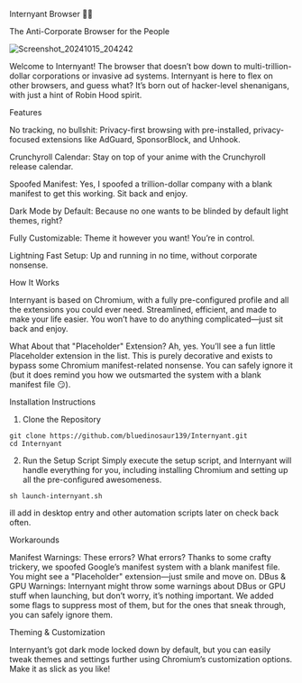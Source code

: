 

Internyant Browser 🐱‍💻

The Anti-Corporate Browser for the People

![Screenshot_20241015_204242](https://github.com/user-attachments/assets/13df54ee-e4dc-460c-8765-21c27fc5c955)


Welcome to Internyant! The browser that doesn’t bow down to multi-trillion-dollar corporations or invasive ad systems. Internyant is here to flex on other browsers, and guess what? It’s born out of hacker-level shenanigans, with just a hint of Robin Hood spirit.

Features

No tracking, no bullshit: Privacy-first browsing with pre-installed, privacy-focused extensions like AdGuard, SponsorBlock, and Unhook.

Crunchyroll Calendar: Stay on top of your anime with the Crunchyroll release calendar.

Spoofed Manifest: Yes, I spoofed a trillion-dollar company with a blank manifest to get this working. Sit back and enjoy.

Dark Mode by Default: Because no one wants to be blinded by default light themes, right?

Fully Customizable: Theme it however you want! You’re in control.

Lightning Fast Setup: Up and running in no time, without corporate nonsense.

How It Works

Internyant is based on Chromium, with a fully pre-configured profile and all the extensions you could ever need. Streamlined, efficient, and made to make your life easier. You won’t have to do anything complicated—just sit back and enjoy.


What About that "Placeholder" Extension?
Ah, yes. You’ll see a fun little Placeholder extension in the list. This is purely decorative and exists to bypass some Chromium manifest-related nonsense. You can safely ignore it (but it does remind you how we outsmarted the system with a blank manifest file 😏).


Installation Instructions
1. Clone the Repository
```
git clone https://github.com/bluedinosaur139/Internyant.git
cd Internyant
```

2. Run the Setup Script
Simply execute the setup script, and Internyant will handle everything for you, including installing Chromium and setting up all the pre-configured awesomeness.

```
sh launch-internyant.sh
```

ill add in desktop entry and other automation scripts later on check back often.


Workarounds

Manifest Warnings: These errors? What errors? Thanks to some crafty trickery, we spoofed Google’s manifest system with a blank manifest file. You might see a "Placeholder" extension—just smile and move on.
DBus & GPU Warnings: Internyant might throw some warnings about DBus or GPU stuff when launching, but don’t worry, it’s nothing important. We added some flags to suppress most of them, but for the ones that sneak through, you can safely ignore them.


Theming & Customization

Internyant’s got dark mode locked down by default, but you can easily tweak themes and settings further using Chromium’s customization options. Make it as slick as you like!
